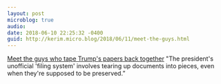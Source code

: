 ```yaml
---
layout: post
microblog: true
audio: 
date: 2018-06-10 22:25:32 -0400
guid: http://kerim.micro.blog/2018/06/11/meet-the-guys.html
---
```

[Meet the guys who tape Trump's papers back together](https://www.politico.com/story/2018/06/10/trump-papers-filing-system-635164) "The president's unofficial 'filing system' involves tearing up documents into pieces, even when they're supposed to be preserved.”
